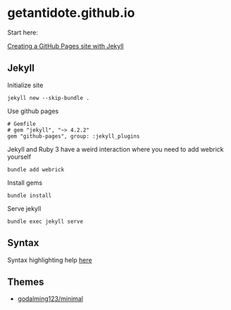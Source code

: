 # getantidote.github.io

Start here:

[Creating a GitHub Pages site with Jekyll](https://docs.github.com/en/pages/setting-up-a-github-pages-site-with-jekyll)

## Jekyll

Initialize site

```shell
jekyll new --skip-bundle .
```

Use github pages

```shell
# Gemfile
# gem "jekyll", "~> 4.2.2"
gem "github-pages", group: :jekyll_plugins
```

Jekyll and Ruby 3 have a weird interaction where you need to add webrick yourself

```shell
bundle add webrick
```

Install gems

```shell
bundle install
```

Serve jekyll

```shell
bundle exec jekyll serve
```

## Syntax

Syntax highlighting help [here](https://mcpride.github.io/posts/development/2018/03/06/syntax-highlighting-with-jekyll/)

## Themes

- [godalming123/minimal](https://github.com/godalming123/minimal)
